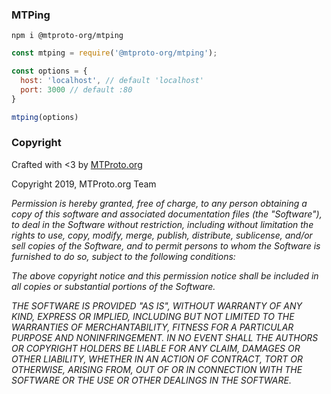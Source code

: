 ### MTPing
`npm i @mtproto-org/mtping`

```javascript
const mtping = require('@mtproto-org/mtping');

const options = {
  host: 'localhost', // default 'localhost'
  port: 3000 // default :80
}

mtping(options)
```

### Copyright
Crafted with <3 by [MTProto.org](https://mtproto.org)

Copyright 2019, MTProto.org Team

*Permission is hereby granted, free of charge, to any person obtaining a copy of this software and associated documentation files (the "Software"), to deal in the Software without restriction, including without limitation the rights to use, copy, modify, merge, publish, distribute, sublicense, and/or sell copies of the Software, and to permit persons to whom the Software is furnished to do so, subject to the following conditions:*

*The above copyright notice and this permission notice shall be included in all copies or substantial portions of the Software.*

*THE SOFTWARE IS PROVIDED "AS IS", WITHOUT WARRANTY OF ANY KIND, EXPRESS OR IMPLIED, INCLUDING BUT NOT LIMITED TO THE WARRANTIES OF MERCHANTABILITY, FITNESS FOR A PARTICULAR PURPOSE AND NONINFRINGEMENT. IN NO EVENT SHALL THE AUTHORS OR COPYRIGHT HOLDERS BE LIABLE FOR ANY CLAIM, DAMAGES OR OTHER LIABILITY, WHETHER IN AN ACTION OF CONTRACT, TORT OR OTHERWISE, ARISING FROM, OUT OF OR IN CONNECTION WITH THE SOFTWARE OR THE USE OR OTHER DEALINGS IN THE SOFTWARE.*
